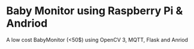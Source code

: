 # Baby Monitor using Raspberry Pi & Andriod
A low cost BabyMonitor (&lt;50$) using OpenCV 3, MQTT, Flask and Anriod
